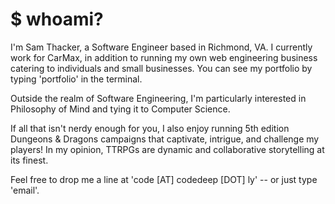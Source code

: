 # $ whoami?

I'm Sam Thacker, a Software Engineer based in Richmond, VA. I currently work for CarMax, in addition to running my own web engineering business catering to individuals and small businesses. You can see my portfolio by typing 'portfolio' in the terminal.

Outside the realm of Software Engineering, I'm particularly interested in Philosophy of Mind and tying it to Computer Science.

If all that isn't nerdy enough for you, I also enjoy running 5th edition Dungeons & Dragons campaigns that captivate, intrigue, and challenge my players! In my opinion, TTRPGs are dynamic and collaborative storytelling at its finest.

Feel free to drop me a line at 'code [AT] codedeep [DOT] ly' -- or just type 'email'.
